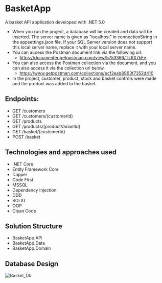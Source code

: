 # BasketApp
 A basket API application developed with .NET 5.0
 
* When you run the project, a database will be created and data will be inserted. The server name is given as "localhost" in connectionString in the appsettings.json file. If your SQL Server version does not support this local server name, replace it with your local server name.
* You can access the Postman document link via the following url.
  * https://documenter.getpostman.com/view/5753366/TzRX7kEe
* You can also access the Postman collection via the document, and you can also access it via the collection url below.
  * https://www.getpostman.com/collections/ecf2eab8963f7352d410
* In the project, customer, product, stock and basket controls were made and the product was added to the basket.

## Endpoints:
* GET /customers
* GET /customers/{customerId}
* GET /products
* GET /products/{productVariantId}
* GET /basket/{customerId}
* POST /basket



## Technologies and approaches used

* .NET Core
* Entity Framework Core
* Dapper
* Code First
* MSSQL
* Dependency Injection
* DDD
* SOLID
* OOP
* Clean Code


## Solution Structure

* BasketApp.API
* BasketApp.Data
* BasketApp.Domain

## Database Design

![Basket_Db](https://user-images.githubusercontent.com/37457080/118396941-761f3280-b65a-11eb-836b-fbc0be03c812.png)


